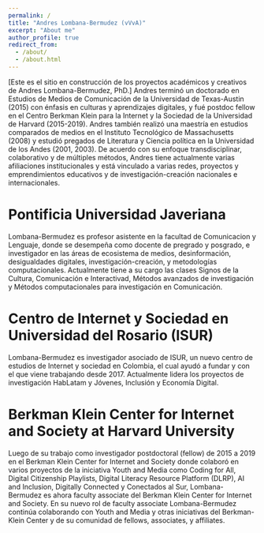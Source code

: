 ```yaml
---
permalink: /
title: "Andres Lombana-Bermudez (vVvA)"
excerpt: "About me"
author_profile: true
redirect_from: 
  - /about/
  - /about.html
---
```


[Este es el sitio en construcción de los proyectos académicos y creativos de Andres Lombana-Bermudez, PhD.]
Andres terminó un doctorado en Estudios de Medios de Comunicación de la Universidad de Texas-Austin (2015) con énfasis en culturas y aprendizajes digitales, y fué postdoc fellow en el Centro Berkman Klein para la Internet y la Sociedad de la Universidad de Harvard (2015-2019).  Andres también realizó una maestría en estudios comparados de medios en el Instituto Tecnológico de Massachusetts (2008) y estudió pregados de Literatura y Ciencia política en la Universidad de los Andes (2001, 2003). De acuerdo con su enfoque transdisciplinar, colaborativo y de múltiples métodos, Andres tiene actualmente varias afiliaciones institucionales y está vinculado a varias redes, proyectos y emprendimientos educativos y de investigación-creación nacionales e internacionales.  

Pontificia Universidad Javeriana
======
 
Lombana-Bermudez es profesor asistente en la facultad de Comunicacion y Lenguaje, donde se desempeña como docente de pregrado y posgrado, e investigador en las áreas de ecosistema de medios, desinformación, desigualdades digitales, investigación-creación, y metodologías computacionales. Actualmente tiene a su cargo las clases Signos de la Cultura, Comunicación e Interactivad, Métodos avanzados de investigación y Métodos computacionales para investigación en Comunicación. 

Centro de Internet y Sociedad en Universidad del Rosario (ISUR)
======

Lombana-Bermudez es investigador asociado de ISUR, un nuevo centro de estudios de Internet y sociedad en Colombia, el cual ayudó a fundar y con el que viene trabajando desde 2017. Actualmente lidera los proyectos de investigación HabLatam y Jóvenes, Inclusión y Economía Digital. 

Berkman Klein Center for Internet and Society at Harvard University
======

Luego de su trabajo como investigador postdoctoral (fellow) de 2015 a 2019 en el Berkman Klein Center for Internet and Society donde colaboró en varios proyectos de la iniciativa Youth and Media como Coding for All, Digital Citizenship Playlists, Digital Literacy Resource Platform (DLRP), AI and Inclusion, Digitally Connected y Conectados al Sur, Lombana-Bermudez es ahora faculty associate del Berkman Klein Center for Internet and Society. En su nuevo rol de faculty associate Lombana-Bermudez continúa colaborando con Youth and Media y otras iniciativas del Berkman-Klein Center y de su comunidad de fellows, associates, y affiliates. 
